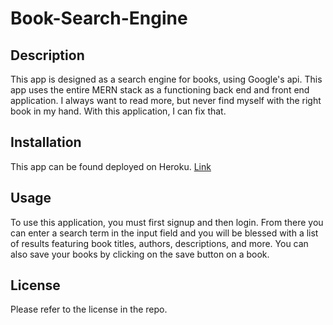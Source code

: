 # Book-Search-Engine

## Description

This app is designed as a search engine for books, using Google's api. This app uses the entire MERN stack as a functioning back end and front end application. I always want to read more, but never find myself with the right book in my hand. With this application, I can fix that.

## Installation

This app can be found deployed on Heroku.
[Link]()
## Usage

To use this application, you must first signup and then login. From there you can enter a search term in the input field and you will be blessed with a list of results featuring book titles, authors, descriptions, and more. You can also save your books by clicking on the save button on a book.

## License

Please refer to the license in the repo.
